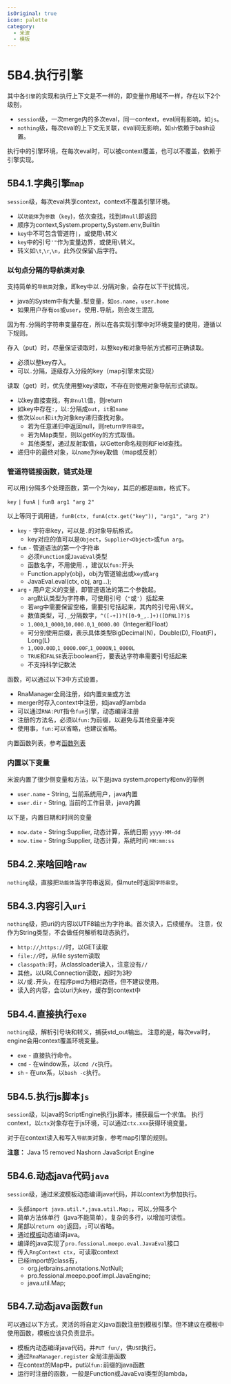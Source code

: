 ```yaml
---
isOriginal: true
icon: palette
category:
  - 米波
  - 模板
---
```


# 5B4.执行引擎

其中各`引擎`的实现和执行上下文是不一样的，即变量作用域不一样，存在以下2个级别，

* `session`级，一次merge内的多次eval，同一context，eval间有影响，如`js`。
* `nothing`级，每次eval的上下文无关联，eval间无影响，如`sh`依赖于bash设置。

执行中的引擎环境，在每次eval时，可以被context覆盖，也可以不覆盖，依赖于引擎实现。

## 5B4.1.字典引擎`map`

`session`级，每次eval共享context，context不覆盖引擎环境。

* 以`功能体`为`参数`（`key`)，依次查找，找到`非null`即返回
* 顺序为context,System.property,System.env,Builtin
* `key`中不可包含管道符`|`，或使用`\`转义
* `key`中的引号`'"`作为变量边界，或使用`\`转义。
* 转义如`\t`,`\r`,`\n`，此外仅保留`\`后字符。

### 以句点分隔的导航类对象

支持简单的`导航类`对象，即key中以`.`分隔对象，会存在以下干扰情况，

* java的System中有大量`.`型变量，如`os.name`，`user.home`
* 如果用户存有`os`或`user`，使用`.`导航，则会发生混乱

因为有`.`分隔的字符串变量存在，所以在各实现引擎中对环境变量的使用，遵循以下规则。

存入（put）时，尽量保证读取时，以整key和对象导航方式都可正确读取。

* 必须以整key存入。
* 可以`.`分隔，逐级存入分段的key（map引擎未实现）

读取（get）时，优先使用整key读取，不存在则使用对象导航形式读取。

* 以key直接查找，有`非null`值，则return
* 如key中存在`:`，以`:`分隔成`out`，`it`和`name`
* 依次以`out`和`it`为对象key递归查找对象。
  - 若为任意递归中返回null，则return`字符串空`。
  - 若为Map类型，则以getKey的方式取值。
  - 其他类型，通过反射取值，以Getter命名规则和Field查找。
* 递归中的最终对象，以`name`为key取值（map或反射）

### 管道符链接函数，链式处理

可以用`|`分隔多个处理函数，第一个为key，其后的都是`函数`，格式下。

`key` `|` `funA` `|` `funB arg1 "arg 2"`

以上等同于调用链，`funB(ctx, funA(ctx.get("key")), "arg1", "arg 2")`

* `key` - 字符串key，可以是`.`的对象导航格式。
  - key对应的值可以是`Object`，`Supplier<Object>`或`fun arg`。
* `fun` - 管道语法的第一个字符串
  - 必须`Function`或`JavaEval`类型
  - 函数名字，不用使用`.`，建议以`fun:`开头
  - Function.apply(obj)，obj为管道输出或`key`或`arg`
  - JavaEval.eval(ctx, obj, arg...);
* `arg` - 用户定义的变量，即管道语法的第二个参数起。
  - arg默认类型为字符串，可使用引号（`"`或`'`）括起来
  - 若arg中需要保留空格，需要引号括起来，其内的引号用`\`转义。
  - 数值类型，可`,_`分隔数字，`^([-+])?([0-9_,.]+)([DFNL]?)$`
  - `1,000`,`1_0000`,`10,000.0`,`1_0000.00`（Integer和Float）
  - 可分别使用后缀，表示具体类型BigDecimal(N)，Double(D), Float(F)，Long(L)
  - `1,000.00D`,`1_0000.00F`,`1_0000N`,`1_0000L`
  - `TRUE`和`FALSE`表示boolean行，要表达字符串需要引号括起来
  - 不支持科学记数法

函数，可以通过以下3中方式设置，

* RnaManager全局注册，如内置`变量`或方法
* merger时存入context中注册，如java的lambda
* 可以通过`RNA:PUT`指令`fun`引擎，动态编译注册
* 注册的方法名，必须以`fun:`为前缀，以避免与其他变量冲突
* 使用事，`fun:`可以省略，也建议省略。

内置函数列表，参考[函数列表](5b5.function.md)

### 内置以下变量

米波内置了很少侧变量和方法，以下是java system.property和env的举例

* `user.name` - String, 当前系统用户，java内置
* `user.dir` - String, 当前的工作目录，java内置

以下是，内置日期和时间的变量

* `now.date` - String:Supplier, 动态计算，系统日期 `yyyy-MM-dd`
* `now.time` - String:Supplier, 动态计算，系统时间 `HH:mm:ss`

## 5B4.2.来啥回啥`raw`

`nothing`级，直接把`功能体`当字符串返回，但mute时返回`字符串空`。

## 5B4.3.内容引入`uri`

`nothing`级，把uri的内容以UTF8输出为字符串。首次读入，后续缓存。
注意，仅作为String类型，不会做任何解析和动态执行。

* `http://`,`https://`时，以GET读取
* `file://`时，从file system读取
* `classpath:`时，从classloader读入，注意没有`//`
* 其他，以URLConnection读取，超时为3秒
* 以`/`或`.`开头，在程序pwd为相对路径，但不建议使用。
* 读入的内容，会以uri为key，缓存到context中

## 5B4.4.直接执行`exe`

`nothing`级，解析引号块和转义，捕获std_out输出。
注意的是，每次eval时，engine会用context覆盖环境变量。

* `exe` - 直接执行命令。
* `cmd` - 在window系，以`cmd /c`执行。
* `sh` - 在unx系，以`bash -c`执行。

## 5B4.5.执行js脚本`js`

`session`级，以java的ScriptEngine执行js脚本，捕获最后一个求值。
执行context，以`ctx`对象存在于js环境，可以通过`ctx.xxx`获得环境变量。

对于在context读入和写入`导航类`对象，参考map引擎的规则。

**注意：** Java 15 removed Nashorn JavaScript Engine

## 5B4.6.动态java代码`java`

`session`级，通过米波模板动态编译java代码，并以context为参加执行。

* 头部`import java.util.*,java.util.Map;`，可以`,`分隔多个
* 简单方法体单行（java不能简单），复杂的多行，以增加可读性。
* 尾部以`return obj`返回，`;`可以省略。
* 通过[模板](https://github.com/trydofor/pro.fessional.meepo/tree/master/meepo/src/main/resources/pro/fessional/meepo/poof/impl/java/JavaName.java)动态编译java。
* 编译的java实现了`pro.fessional.meepo.eval.JavaEval`接口
* 传入`RngContext ctx`，可读取context
* 已经import的class有，
  - org.jetbrains.annotations.NotNull;
  - pro.fessional.meepo.poof.impl.JavaEngine;
  - java.util.Map;

## 5B4.7.动态java函数`fun`

可以通过以下方式，灵活的将自定义java函数注册到模板引擎。但不建议在模板中使用函数，模板应该只负责显示。

* 模板内动态编译java代码，并`PUT fun/`，供`USE`执行。
* 通过`RnaManager.register` 全局注册函数
* 在context的Map中，put以`fun:`前缀的java函数
* 运行时注册的函数，一般是Function或JavaEval类型的lambda，
